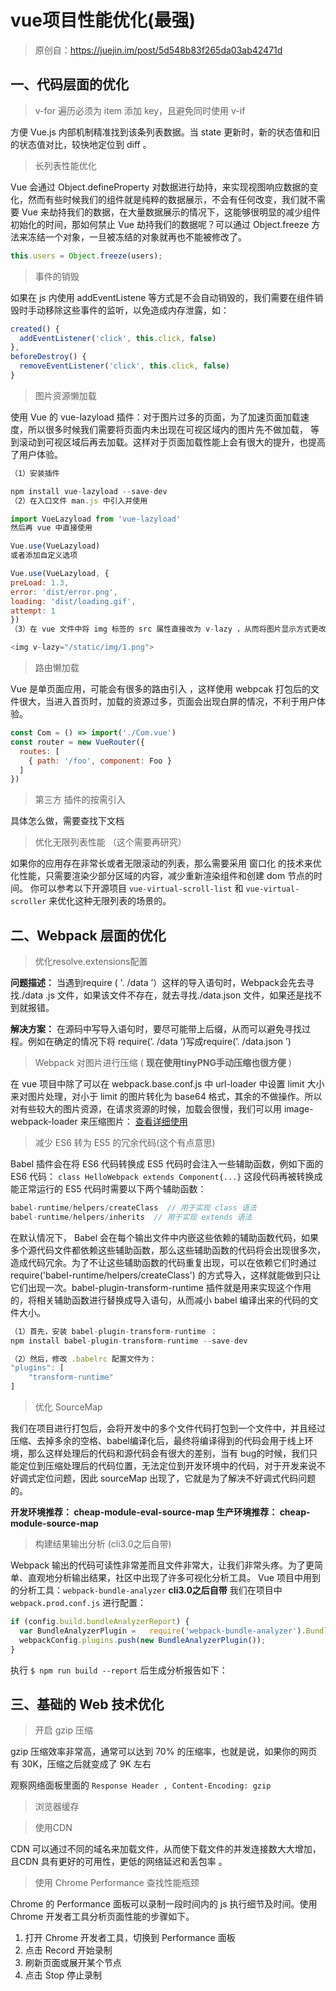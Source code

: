 # vue项目性能优化(最强)

> 原创自：https://juejin.im/post/5d548b83f265da03ab42471d

## 一、代码层面的优化
> v-for 遍历必须为 item 添加 key，且避免同时使用 v-if

方便 Vue.js 内部机制精准找到该条列表数据。当 state 更新时，新的状态值和旧的状态值对比，较快地定位到 diff 。

> 长列表性能优化

Vue 会通过 Object.defineProperty 对数据进行劫持，来实现视图响应数据的变化，然而有些时候我们的组件就是纯粹的数据展示，不会有任何改变，我们就不需要 Vue 来劫持我们的数据，在大量数据展示的情况下，这能够很明显的减少组件初始化的时间，那如何禁止 Vue 劫持我们的数据呢？可以通过 Object.freeze 方法来冻结一个对象，一旦被冻结的对象就再也不能被修改了。

```js
this.users = Object.freeze(users);
```

> 事件的销毁

如果在 js 内使用 addEventListene 等方式是不会自动销毁的，我们需要在组件销毁时手动移除这些事件的监听，以免造成内存泄露，如：
```js
created() {
  addEventListener('click', this.click, false)
},
beforeDestroy() {
  removeEventListener('click', this.click, false)
}
```

> 图片资源懒加载

使用 Vue 的 vue-lazyload 插件：对于图片过多的页面，为了加速页面加载速度，所以很多时候我们需要将页面内未出现在可视区域内的图片先不做加载， 等到滚动到可视区域后再去加载。这样对于页面加载性能上会有很大的提升，也提高了用户体验。

```js
（1）安装插件

npm install vue-lazyload --save-dev
（2）在入口文件 man.js 中引入并使用

import VueLazyload from 'vue-lazyload'
然后再 vue 中直接使用

Vue.use(VueLazyload)
或者添加自定义选项

Vue.use(VueLazyload, {
preLoad: 1.3,
error: 'dist/error.png',
loading: 'dist/loading.gif',
attempt: 1
})
（3）在 vue 文件中将 img 标签的 src 属性直接改为 v-lazy ，从而将图片显示方式更改为懒加载显示：

<img v-lazy="/static/img/1.png">
```

> 路由懒加载

Vue 是单页面应用，可能会有很多的路由引入 ，这样使用 webpcak 打包后的文件很大，当进入首页时，加载的资源过多，页面会出现白屏的情况，不利于用户体验。

```js
const Com = () => import('./Com.vue')
const router = new VueRouter({
  routes: [
    { path: '/foo', component: Foo }
  ]
})
```

> 第三方 插件的按需引入

具体怎么做，需要查找下文档

> 优化无限列表性能 （这个需要再研究）

如果你的应用存在非常长或者无限滚动的列表，那么需要采用 窗口化 的技术来优化性能，只需要渲染少部分区域的内容，减少重新渲染组件和创建 dom 节点的时间。 你可以参考以下开源项目 `vue-virtual-scroll-list` 和 `vue-virtual-scroller` 来优化这种无限列表的场景的。

## 二、Webpack 层面的优化

> 优化resolve.extensions配置

**问题描述：**
当遇到require ( '. /data ’）这样的导入语句时，Webpack会先去寻找./data .js 文件，如果该文件不存在，就去寻找./data.json 文件，如果还是找不到就报错。

**解决方案：**
在源码中写导入语句时，要尽可能带上后缀，从而可以避免寻找过程。例如在确定的情况下将 require(’. /data ’)写成require(’. /data.json ’)

> Webpack 对图片进行压缩 ( **现在使用tinyPNG手动压缩也很方便** )

在 vue 项目中除了可以在 webpack.base.conf.js 中 url-loader 中设置 limit 大小来对图片处理，对小于 limit 的图片转化为 base64 格式，其余的不做操作。所以对有些较大的图片资源，在请求资源的时候，加载会很慢，我们可以用 image-webpack-loader 来压缩图片：
[查看详细使用](https://github.com/tcoopman/image-webpack-loader)

> 减少 ES6 转为 ES5 的冗余代码(这个有点意思)

Babel 插件会在将 ES6 代码转换成 ES5 代码时会注入一些辅助函数，例如下面的 ES6 代码：
`class HelloWebpack extends Component{...}`
这段代码再被转换成能正常运行的 ES5 代码时需要以下两个辅助函数：
```js
babel-runtime/helpers/createClass  // 用于实现 class 语法
babel-runtime/helpers/inherits  // 用于实现 extends 语法   
```
在默认情况下， Babel 会在每个输出文件中内嵌这些依赖的辅助函数代码，如果多个源代码文件都依赖这些辅助函数，那么这些辅助函数的代码将会出现很多次，造成代码冗余。为了不让这些辅助函数的代码重复出现，可以在依赖它们时通过 require('babel-runtime/helpers/createClass') 的方式导入，这样就能做到只让它们出现一次。babel-plugin-transform-runtime 插件就是用来实现这个作用的，将相关辅助函数进行替换成导入语句，从而减小 babel 编译出来的代码的文件大小。
```js
（1）首先，安装 babel-plugin-transform-runtime ：
npm install babel-plugin-transform-runtime --save-dev

（2）然后，修改 .babelrc 配置文件为：
"plugins": [
    "transform-runtime"
]
```

> 优化 SourceMap

我们在项目进行打包后，会将开发中的多个文件代码打包到一个文件中，并且经过压缩、去掉多余的空格、babel编译化后，最终将编译得到的代码会用于线上环境，那么这样处理后的代码和源代码会有很大的差别，当有 bug的时候，我们只能定位到压缩处理后的代码位置，无法定位到开发环境中的代码，对于开发来说不好调式定位问题，因此 sourceMap 出现了，它就是为了解决不好调式代码问题的。

**开发环境推荐： cheap-module-eval-source-map
生产环境推荐： cheap-module-source-map**

> 构建结果输出分析 (cli3.0之后自带)

Webpack 输出的代码可读性非常差而且文件非常大，让我们非常头疼。为了更简单、直观地分析输出结果，社区中出现了许多可视化分析工具。
Vue 项目中用到的分析工具：`webpack-bundle-analyzer`
**cli3.0之后自带**
我们在项目中 `webpack.prod.conf.js` 进行配置：
```js
if (config.build.bundleAnalyzerReport) {
  var BundleAnalyzerPlugin =   require('webpack-bundle-analyzer').BundleAnalyzerPlugin;
  webpackConfig.plugins.push(new BundleAnalyzerPlugin());
}
```
执行 `$ npm run build --report` 后生成分析报告如下：

## 三、基础的 Web 技术优化

> 开启 gzip 压缩

gzip 压缩效率非常高，通常可以达到 70% 的压缩率，也就是说，如果你的网页有 30K，压缩之后就变成了 9K 左右

观察网络面板里面的 `Response Header , Content-Encoding: gzip`

> 浏览器缓存


> 使用CDN

CDN 可以通过不同的域名来加载文件，从而使下载文件的并发连接数大大增加，且CDN 具有更好的可用性，更低的网络延迟和丢包率 。

> 使用 Chrome Performance 查找性能瓶颈

Chrome 的 Performance 面板可以录制一段时间内的 js 执行细节及时间。使用 Chrome 开发者工具分析页面性能的步骤如下。

1. 打开 Chrome 开发者工具，切换到 Performance 面板
2. 点击 Record 开始录制
3. 刷新页面或展开某个节点
4. 点击 Stop 停止录制


